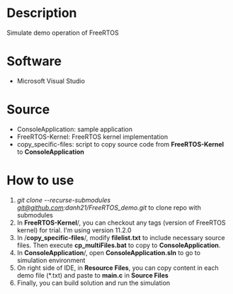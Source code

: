 # Description
Simulate demo operation of FreeRTOS

# Software
- Microsoft Visual Studio

# Source
- ConsoleApplication: sample application
- FreeRTOS-Kernel: FreeRTOS kernel implementation
- copy_specific-files: script to copy source code from **FreeRTOS-Kernel** to **ConsoleApplication**

# How to use
1. *git clone --recurse-submodules git@github.com:danh21/FreeRTOS_demo.git* to clone repo with submodules
2. In **FreeRTOS-Kernel**/, you can checkout any tags (version of FreeRTOS kernel) for trial. I'm using version 11.2.0
3. In /**copy_specific-files**/, modify **filelist.txt** to include necessary source files. Then execute **cp_multiFiles.bat** to copy to **ConsoleApplication**.
4. In **ConsoleApplication**/, open **ConsoleApplication.sln** to go to simulation environment
5. On right side of IDE, in **Resource Files**, you can copy content in each demo file (*.txt) and paste to **main.c** in **Source Files**
6. Finally, you can build solution and run the simulation